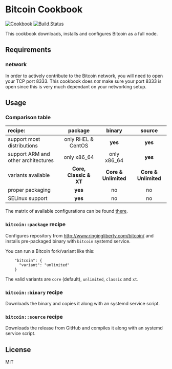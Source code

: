 Bitcoin Cookbook
================
[![Cookbook](https://img.shields.io/cookbook/v/bitcoin.svg)](https://supermarket.getchef.com/cookbooks/bitcoin)
[![Build Status](https://travis-ci.org/infertux/chef-bitcoin.svg?branch=master)](https://travis-ci.org/infertux/chef-bitcoin)

This cookbook downloads, installs and configures Bitcoin as a full node.

Requirements
------------

### network
In order to actively contribute to the Bitcoin network, you will need to open your TCP port 8333.
This cookbook does *not* make sure your port 8333 is open since this is very much dependant on your networking setup.

Usage
-----

### Comparison table

| recipe:                             | package                | binary               | source               |
| :---                                | :---:                  | :---:                | :---:                |
| support most distributions          | only RHEL & CentOS     | **yes**              | **yes**              |
| support ARM and other architectures | only x86_64            | only x86_64          | **yes**              |
| variants available                  | **Core, Classic & XT** | **Core & Unlimited** | **Core & Unlimited** |
| proper packaging                    | **yes**                | no                   | no                   |
| SELinux support                     | **yes**                | no                   | no                   |

The matrix of available configurations can be found [there](https://travis-ci.org/infertux/chef-bitcoin).

### `bitcoin::package` recipe

Configures repository from http://www.ringingliberty.com/bitcoin/ and installs pre-packaged binary with `bitcoin` systemd service.

You can run a Bitcoin fork/variant like this:

```
    "bitcoin": {
      "variant": "unlimited"
    }
```

The valid variants are `core` (default), `unlimited`, `classic` and `xt`.

### `bitcoin::binary` recipe

Downloads the binary and copies it along with an systemd service script.

### `bitcoin::source` recipe

Downloads the release from GitHub and compiles it along with an systemd service script.


License
-------
MIT
